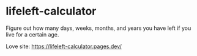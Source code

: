 # lifeleft-calculator
Figure out how many days, weeks, months, and years you have left if you live for a certain age.

Love site: https://lifeleft-calculator.pages.dev/
